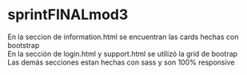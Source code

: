 ﻿# sprintFINALmod3
En la seccion de information.html se encuentran las cards hechas con bootstrap  
En la sección de login.html y support.html se utilizó la grid de bootrap  
Las demás secciones estan hechas con sass y son 100% responsive  
